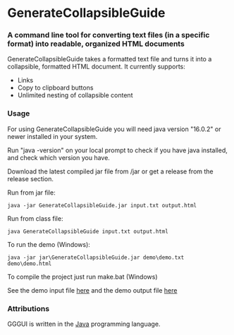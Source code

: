 # GenerateCollapsibleGuide
### A command line tool for converting text files (in a specific format) into readable, organized HTML documents

GenerateCollapsibleGuide takes a formatted text file and turns it into a collapsible, formatted HTML document.
It currently supports:
- Links
- Copy to clipboard buttons
- Unlimited nesting of collapsible content

### Usage

For using GenerateCollapsibleGuide you will need java version "16.0.2" or newer installed in your system.

Run "java -version" on your local prompt to check if you have java installed, and check which version you have.

Download the latest compiled jar file from /jar or get a release from the release section.

Run from jar file:
```
java -jar GenerateCollapsibleGuide.jar input.txt output.html
```

Run from class file:
```
java GenerateCollapsibleGuide input.txt output.html
```

To run the demo (Windows):

```
java -jar jar\GenerateCollapsibleGuide.jar demo\demo.txt demo\demo.html
```

To compile the project just run make.bat (Windows)

See the demo input file [here](https://ldom22.github.io/GenerateCollapsibleGuide/demo/demo.txt) and the demo output file [here](https://ldom22.github.io/GenerateCollapsibleGuide/demo/demo.html)

### Attributions

GGGUI is written in the [Java](http://www.java.com) programming language.
